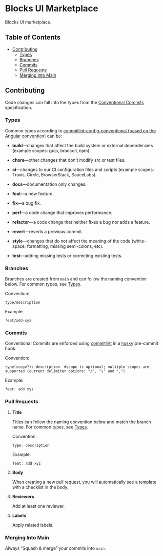 # Blocks UI Marketplace

Blocks UI marketplace.

## Table of Contents

- [Contributing](#contributing)
  - [Types](#types)
  - [Branches](#branches)
  - [Commits](#commits)
  - [Pull Requests](#pull-requests)
  - [Merging Into Main](#merging-into-main)

## Contributing

Code changes can fall into the types from the [Conventional Commits](https://www.conventionalcommits.org/en/v1.0.0/) specification.

### Types

Common types according to [commitlint-config-conventional (based on the Angular convention)](https://github.com/conventional-changelog/commitlint/tree/master/@commitlint/config-conventional#type-enum) can be:

- **build**—changes that affect the build system or external dependencies (example scopes: gulp, broccoli, npm).

- **chore**—other changes that don’t modify src or test files.

- **ci**—changes to our CI configuration files and scripts (example scopes: Travis, Circle, BrowserStack, SauceLabs).

- **docs**—documentation only changes.

- **feat**—a new feature.

- **fix**—a bug fix.

- **perf**—a code change that improves performance.

- **refactor**—a code change that neither fixes a bug nor adds a feature.

- **revert**—reverts a previous commit.

- **style**—changes that do not affect the meaning of the code (white-space, formatting, missing semi-colons, etc).

- **test**—adding missing tests or correcting existing tests.

### Branches

Branches are created from `main` and can follow the naming convention below. For common types, see [Types](#types).

Convention:

```shell
type/description
```

Example:

```shell
feat/add-xyz
```

### Commits

Conventional Commits are enforced using [commitlint](https://commitlint.js.org/) in a [husky](https://github.com/typicode/husky) pre-commit hook.

Convention:

```shell
type(scope?): description  #scope is optional; multiple scopes are supported (current delimiter options: "/", "\" and ",")
```

Example:

```shell
feat: add xyz
```

### Pull Requests

1.  **Title**

    Titles can follow the naming convention below and match the branch name. For common types, see [Types](#types).

    Convention:

    ```shell
    type: description
    ```

    Example:

    ```shell
    feat: add xyz
    ```

2.  **Body**

    When creating a new pull request, you will automatically see a template with a checklist in the body.

3.  **Reviewers**

    Add at least one reviewer.

4.  **Labels**

    Apply related labels.

### Merging Into Main

Always “Squash & merge” your commits into `main`.
